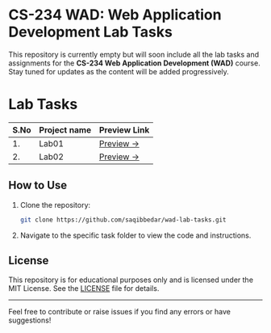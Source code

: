 # CS-234 WAD: Web Application Development Lab Tasks

This repository is currently empty but will soon include all the lab tasks and assignments for the **CS-234 Web Application Development (WAD)** course. Stay tuned for updates as the content will be added progressively.

# Lab Tasks

| S.No | Project name | Preview Link |
|:-- | :-- | :-- |
| 1. | Lab01 | [Preview →](https://saqibbedar.github.io/wad-lab-tasks/) |
| 2. | Lab02 | [Preview →](https://saqibbedar.github.io/wad-lab-tasks/src/tasks/Lab02/index.html) |

## How to Use

1. Clone the repository:
    ```bash
    git clone https://github.com/saqibbedar/wad-lab-tasks.git
    ```
2. Navigate to the specific task folder to view the code and instructions.

## License

This repository is for educational purposes only and is licensed under the MIT License. See the [LICENSE](LICENSE) file for details.

---

Feel free to contribute or raise issues if you find any errors or have suggestions!